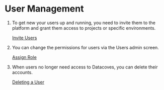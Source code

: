 
# User Management
1. To get new your users up and running, you need to invite them to the platform and grant them access to projects or specific environments. 

    <a href="/#/how-tos/datacoves/setup/how_to_invitations.md" target="_blank" rel="noopener">Invite Users</a>

2. You can change the permissions for users via the Users admin screen.

    <a href="/#/reference/admin-menu/users" target="_blank" rel="noopener">Assign Role</a>

3. When users no longer need access to Datacoves, you can delete their accounts.

    <a href="/#/reference/admin-menu/users.md#deleting-a-user" target="_blank" rel="noopener">Deleting a User</a>
